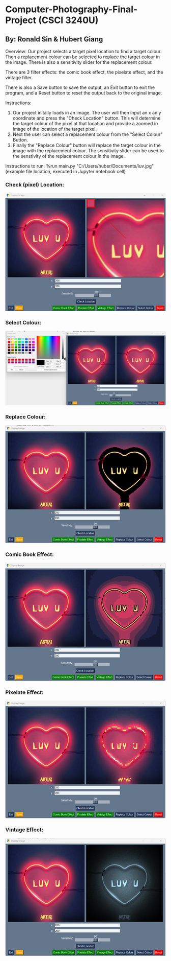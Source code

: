 # Computer-Photography-Final-Project (CSCI 3240U)
## By: Ronald Sin & Hubert Giang

Overview:
Our project selects a target pixel location to find a target colour. Then a replacement colour can be selected to replace the target colour in the image. There is also a sensitivity slider for the replacement colour.

There are 3 filter effects: the comic book effect, the pixelate effect, and the vintage filter.

There is also a Save button to save the output, an Exit button to exit the program, and a Reset button to reset the output back to the original image.

Instructions:
 1. Our project initally loads in an image. The user will then input an x an y coordinate and press the "Check Location" button. This will determine the target colour of the pixel at that location and provide a zoomed in image of the location of the target pixel. 
 2. Next the user can select a replacement colour from the "Select Colour" Button. 
 3. Finally the "Replace Colour" button will replace the target colour in the image with the replacement colour. The sensitivity slider can be used to the senstivity of the replacement colour in the image. 
 
 
Instructions to run:
%run main.py "C:/Users/huber/Documents/luv.jpg" (example file location, executed in Jupyter notebook cell)

### Check (pixel) Location:
![Model](https://github.com/TheHub5/Computer-Photography-Final-Project/blob/main/Computer_Photography_Project_Images/location.png)
### Select Colour:
![Model](https://github.com/TheHub5/Computer-Photography-Final-Project/blob/main/Computer_Photography_Project_Images/select_colour.png)
### Replace Colour:
![Model](https://github.com/TheHub5/Computer-Photography-Final-Project/blob/main/Computer_Photography_Project_Images/Colour_Replace.png)
### Comic Book Effect:
![Model](https://github.com/TheHub5/Computer-Photography-Final-Project/blob/main/Computer_Photography_Project_Images/Comic.png)
### Pixelate Effect:
![Model](https://github.com/TheHub5/Computer-Photography-Final-Project/blob/main/Computer_Photography_Project_Images/Pixel.png)
### Vintage Effect:
![Model](https://github.com/TheHub5/Computer-Photography-Final-Project/blob/main/Computer_Photography_Project_Images/Vintage.png)
